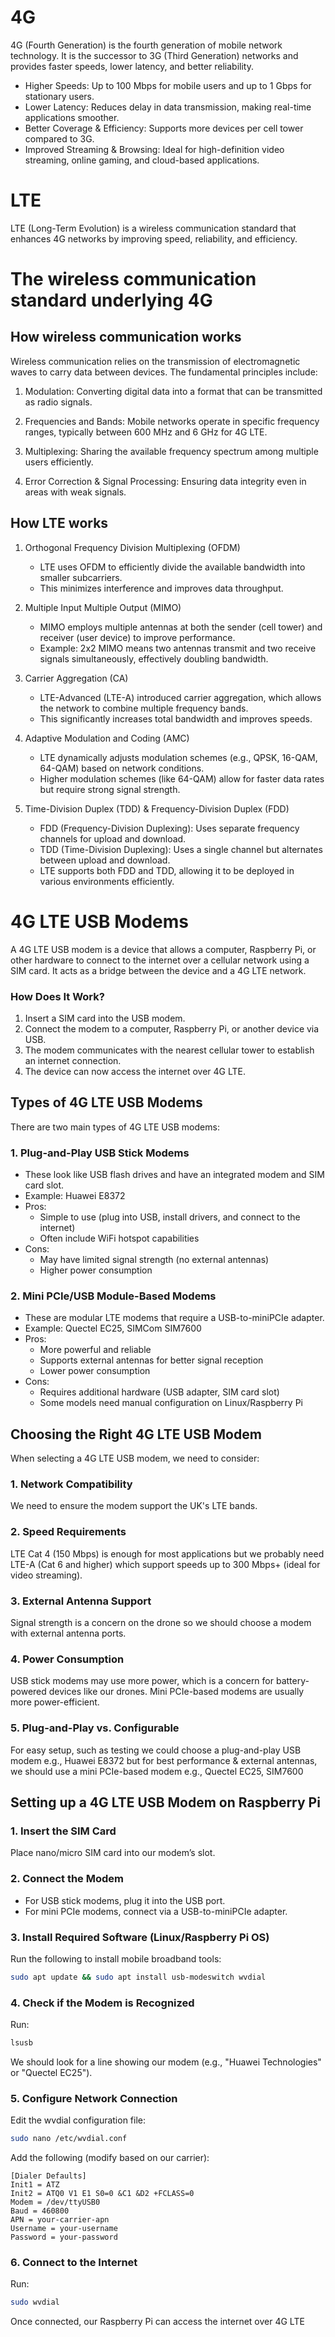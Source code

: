 
# 4G

4G (Fourth Generation) is the fourth generation of mobile network technology. It is the successor to 3G (Third Generation) networks and provides faster speeds, lower latency, and better reliability.

- Higher Speeds: Up to 100 Mbps for mobile users and up to 1 Gbps for stationary users.
- Lower Latency: Reduces delay in data transmission, making real-time applications smoother.
- Better Coverage & Efficiency: Supports more devices per cell tower compared to 3G.
- Improved Streaming & Browsing: Ideal for high-definition video streaming, online gaming, and cloud-based applications.

# LTE

LTE (Long-Term Evolution) is a wireless communication standard that enhances 4G networks by improving speed, reliability, and efficiency.


# The wireless communication standard underlying 4G

## How wireless communication works

Wireless communication relies on the transmission of electromagnetic waves to carry data between devices. The fundamental principles include:

1. Modulation: Converting digital data into a format that can be transmitted as radio signals.
    
2. Frequencies and Bands: Mobile networks operate in specific frequency ranges, typically between 600 MHz and 6 GHz for 4G LTE.
    
3. Multiplexing: Sharing the available frequency spectrum among multiple users efficiently.
    
4. Error Correction & Signal Processing: Ensuring data integrity even in areas with weak signals.

## How LTE works

1. Orthogonal Frequency Division Multiplexing (OFDM)
	- LTE uses OFDM to efficiently divide the available bandwidth into smaller subcarriers.
	- This minimizes interference and improves data throughput.
    

2. Multiple Input Multiple Output (MIMO)
	- MIMO employs multiple antennas at both the sender (cell tower) and receiver (user device) to improve performance.
	- Example: 2x2 MIMO means two antennas transmit and two receive signals simultaneously, effectively doubling bandwidth.
    

3. Carrier Aggregation (CA)
	- LTE-Advanced (LTE-A) introduced carrier aggregation, which allows the network to combine multiple frequency bands.
	- This significantly increases total bandwidth and improves speeds.
    

4. Adaptive Modulation and Coding (AMC)
	- LTE dynamically adjusts modulation schemes (e.g., QPSK, 16-QAM, 64-QAM) based on network conditions.
	- Higher modulation schemes (like 64-QAM) allow for faster data rates but require strong signal strength.
    

5. Time-Division Duplex (TDD) & Frequency-Division Duplex (FDD)
	- FDD (Frequency-Division Duplexing): Uses separate frequency channels for upload and download.
	- TDD (Time-Division Duplexing): Uses a single channel but alternates between upload and download.
	- LTE supports both FDD and TDD, allowing it to be deployed in various environments efficiently.


# 4G LTE USB Modems


A 4G LTE USB modem is a device that allows a computer, Raspberry Pi, or other hardware to connect to the internet over a cellular network using a SIM card. It acts as a bridge between the device and a 4G LTE network.

### How Does It Work?

1. Insert a SIM card into the USB modem.
2. Connect the modem to a computer, Raspberry Pi, or another device via USB.
3. The modem communicates with the nearest cellular tower to establish an internet connection.
4. The device can now access the internet over 4G LTE.

## Types of 4G LTE USB Modems

There are two main types of 4G LTE USB modems:

### 1. Plug-and-Play USB Stick Modems

- These look like USB flash drives and have an integrated modem and SIM card slot.
- Example: Huawei E8372
- Pros:
    - Simple to use (plug into USB, install drivers, and connect to the internet)
    - Often include WiFi hotspot capabilities
- Cons:
    - May have limited signal strength (no external antennas)
    - Higher power consumption

### 2. Mini PCIe/USB Module-Based Modems

- These are modular LTE modems that require a USB-to-miniPCIe adapter.
- Example: Quectel EC25, SIMCom SIM7600
- Pros:
    - More powerful and reliable
    - Supports external antennas for better signal reception
    - Lower power consumption
- Cons:
    - Requires additional hardware (USB adapter, SIM card slot)
    - Some models need manual configuration on Linux/Raspberry Pi


## Choosing the Right 4G LTE USB Modem

When selecting a 4G LTE USB modem,  we need to consider:

### 1. Network Compatibility

We need to ensure the modem support the UK's LTE bands. 

### 2. Speed Requirements

LTE Cat 4 (150 Mbps) is enough for most applications but we probably need LTE-A (Cat 6 and higher) which support speeds up to 300 Mbps+ (ideal for video streaming).

### 3. External Antenna Support

Signal strength is a concern on the drone so we should choose a modem with external antenna ports.

### 4. Power Consumption

USB stick modems may use more power, which is a concern for battery-powered devices like our drones. Mini PCIe-based modems are usually more power-efficient.

### 5. Plug-and-Play vs. Configurable

For easy setup, such as testing we could choose a plug-and-play USB modem e.g., Huawei E8372 but for best performance & external antennas, we should use a mini PCIe-based modem e.g., Quectel EC25, SIM7600


## Setting up a 4G LTE USB Modem on Raspberry Pi

### 1. Insert the SIM Card

Place nano/micro SIM card into our modem’s slot.

### 2. Connect the Modem

- For USB stick modems, plug it into the USB port.
- For mini PCIe modems, connect via a USB-to-miniPCIe adapter.

### 3. Install Required Software (Linux/Raspberry Pi OS)

Run the following to install mobile broadband tools:

```bash
sudo apt update && sudo apt install usb-modeswitch wvdial
```

### 4. Check if the Modem is Recognized

Run:

```bash
lsusb
```

We should look for a line showing our modem (e.g., "Huawei Technologies" or "Quectel EC25").

### 5. Configure Network Connection

Edit the wvdial configuration file:

```bash
sudo nano /etc/wvdial.conf
```

Add the following (modify based on our carrier):

```
[Dialer Defaults]
Init1 = ATZ
Init2 = ATQ0 V1 E1 S0=0 &C1 &D2 +FCLASS=0
Modem = /dev/ttyUSB0
Baud = 460800
APN = your-carrier-apn
Username = your-username
Password = your-password
```

### 6. Connect to the Internet

Run:

```bash
sudo wvdial
```

Once connected, our Raspberry Pi can access the internet over 4G LTE
